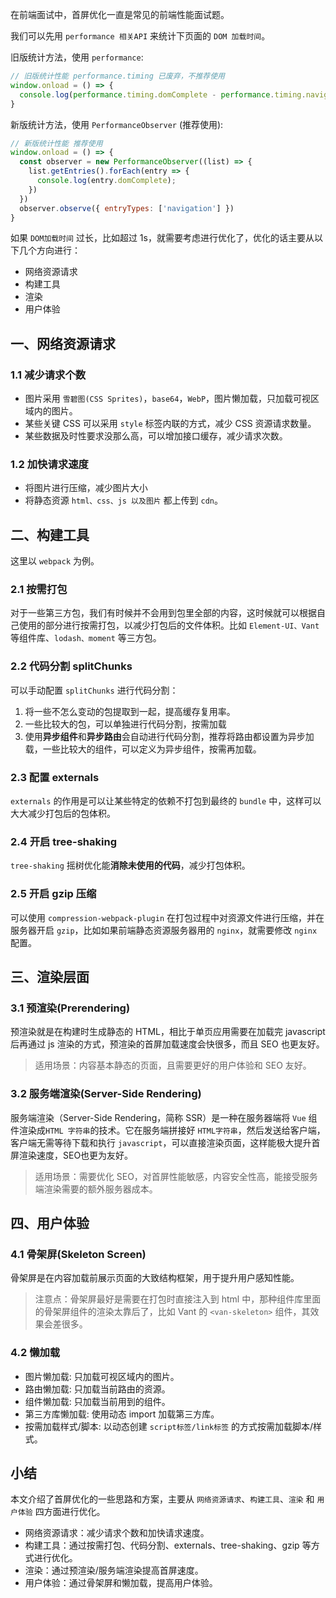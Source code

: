 <!-- 标题： 面试官：首屏加载速度慢怎么办？ -->

在前端面试中，首屏优化一直是常见的前端性能面试题。

我们可以先用 `performance 相关API` 来统计下页面的 `DOM 加载时间`。

旧版统计方法，使用 `performance`:
```js
// 旧版统计性能 performance.timing 已废弃，不推荐使用
window.onload = () => {
  console.log(performance.timing.domComplete - performance.timing.navigationStart);
}
```

新版统计方法，使用 `PerformanceObserver` (推荐使用):

```js
// 新版统计性能 推荐使用
window.onload = () => {
  const observer = new PerformanceObserver((list) => {
    list.getEntries().forEach(entry => {
      console.log(entry.domComplete);
    })
  })
  observer.observe({ entryTypes: ['navigation'] })
}
```

如果 `DOM加载时间` 过长，比如超过 1s，就需要考虑进行优化了，优化的话主要从以下几个方向进行：
- 网络资源请求
- 构建工具
- 渲染
- 用户体验

## 一、网络资源请求
### 1.1 减少请求个数
- 图片采用 `雪碧图(CSS Sprites)`，`base64`，`WebP`，图片懒加载，只加载可视区域内的图片。
- 某些关键 CSS 可以采用 `style` 标签内联的方式，减少 CSS 资源请求数量。
- 某些数据及时性要求没那么高，可以增加接口缓存，减少请求次数。

### 1.2 加快请求速度
- 将图片进行压缩，减少图片大小
- 将静态资源 `html、css、js 以及图片` 都上传到 `cdn`。

## 二、构建工具
这里以 `webpack` 为例。
### 2.1 按需打包
对于一些第三方包，我们有时候并不会用到包里全部的内容，这时候就可以根据自己使用的部分进行按需打包，以减少打包后的文件体积。比如 `Element-UI、Vant` 等组件库、`lodash、moment` 等三方包。

### 2.2 代码分割 splitChunks
可以手动配置 `splitChunks` 进行代码分割：
1. 将一些不怎么变动的包提取到一起，提高缓存复用率。
2. 一些比较大的包，可以单独进行代码分割，按需加载
3. 使用**异步组件**和**异步路由**会自动进行代码分割，推荐将路由都设置为异步加载，一些比较大的组件，可以定义为异步组件，按需再加载。

### 2.3 配置 externals
`externals` 的作用是可以让某些特定的依赖不打包到最终的 `bundle` 中，这样可以大大减少打包后的包体积。

### 2.4 开启 tree-shaking
`tree-shaking` 摇树优化能**消除未使用的代码**，减少打包体积。

### 2.5 开启 gzip 压缩

可以使用 `compression-webpack-plugin` 在打包过程中对资源文件进行压缩，并在服务器开启 `gzip`，比如如果前端静态资源服务器用的 `nginx`，就需要修改 `nginx` 配置。


## 三、渲染层面
### 3.1 预渲染(Prerendering)
预渲染就是在构建时生成静态的 HTML，相比于单页应用需要在加载完 javascript 后再通过 js 渲染的方式，预渲染的首屏加载速度会快很多，而且 SEO 也更友好。

> 适用场景：内容基本静态的页面，且需要更好的用户体验和 SEO 友好。

### 3.2 服务端渲染(Server-Side Rendering)
服务端渲染（Server-Side Rendering，简称 SSR）是一种在服务器端将 `Vue` 组件渲染成`HTML 字符串`的技术。它在服务端拼接好 `HTML字符串`，然后发送给客户端，客户端无需等待下载和执行 `javascript`，可以直接渲染页面，这样能极大提升首屏渲染速度，SEO也更为友好。

> 适用场景：需要优化 SEO，对首屏性能敏感，内容安全性高，能接受服务端渲染需要的额外服务器成本。


## 四、用户体验
### 4.1 骨架屏(Skeleton Screen)
骨架屏是在内容加载前展示页面的大致结构框架，用于提升用户感知性能。

> 注意点：骨架屏最好是需要在打包时直接注入到 html 中，那种组件库里面的骨架屏组件的渲染太靠后了，比如 Vant 的 `<van-skeleton>` 组件，其效果会差很多。

### 4.2 懒加载
- 图片懒加载: 只加载可视区域内的图片。
- 路由懒加载: 只加载当前路由的资源。
- 组件懒加载: 只加载当前用到的组件。
- 第三方库懒加载: 使用动态 import 加载第三方库。
- 按需加载样式/脚本: 以动态创建 `script标签/link标签` 的方式按需加载脚本/样式。

## 小结
本文介绍了首屏优化的一些思路和方案，主要从 `网络资源请求`、`构建工具`、`渲染` 和 `用户体验` 四方面进行优化。
- 网络资源请求：减少请求个数和加快请求速度。
- 构建工具：通过按需打包、代码分割、externals、tree-shaking、gzip 等方式进行优化。
- 渲染：通过预渲染/服务端渲染提高首屏速度。
- 用户体验：通过骨架屏和懒加载，提高用户体验。
